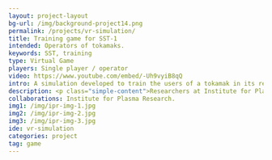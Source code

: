```yaml
---
layout: project-layout
bg-url: /img/background-project14.png
permalink: /projects/vr-simulation/
title: Training game for SST-1
intended: Operators of tokamaks.
keywords: SST, training
type: Virtual Game
players: Single player / operator
video: https://www.youtube.com/embed/-Uh9vyiB8qQ
intro: A simulation developed to train the users of a tokamak in its remote operation, using a robotic arm.
description: <p class="simple-content">Researchers at Institute for Plasma Research (IPR) are developing the Steady State Superconducting Tokamak (SST-1) to conduct various experiments on plasma matter. In order to perform maintenance operations for the tokamak, the machine has to be brought to a state where it can be operated on by personnel safely. This involves shutting down the entire machine for it to cool to a manageable temperature, breaking the vacuum of the plasma chamber and (sometimes) waiting for radiation to reduce. This lengthy procedure is followed by an equally time-consuming process to bring it back into an operating state. Remote operations for maintenance will reduce the maintenance delays, and allow for longer experiments.<p/><p class="simple-content">A robotic arm is being designed for performing such remote maintenance operations for SST. We have developed a gaming simulation in order to aid the designers in eliciting requirements for their design, as well as helping train operators to perform maintenance operations. We have done this using an immersive virtual environment completely modelled after the SST. Equipment and processes in hazardous and highly specialised environments, which require human input, can be designed, developed and tested using such immersive gaming simulations.<p/><p class="simple-content">The interior of the SST-1 is lined with graphite tiles. The player can either be a maintenance operator or a supervisor involved in the design and specifications of the real robotic arm. The player assumes the role of an SST operator performing maintenance operations through the course of the game, and learns to use the robotic arm to identify and replace damaged tiles. The game is designed in accordance with 4 Component Instructional Design (4C/ID) approach to developing training systems. It incorporates various levels of difficulty to train operators and monitor their progress as they develop their skill. It also helps supervisors to identify key specifications for the real robotic arm based on the progress of their operators, and on their own experience with the system.<p/>
collaborations: Institute for Plasma Research.
img1: /img/ipr-img-1.jpg
img2: /img/ipr-img-2.jpg
img3: /img/ipr-img-3.jpg
ide: vr-simulation
categories: project
tag: game
---
```


